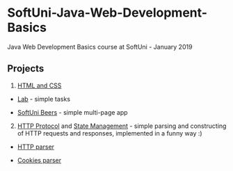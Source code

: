 # SoftUni-Java-Web-Development-Basics
Java Web Development Basics course at SoftUni - January 2019

## Projects
1. [HTML and CSS](https://github.com/DanielBaykov0/SoftUni-Java-Web-Development-Basics/tree/main/01.%20Web%20Fundamentals%20Introduction%20-%20HTML%20and%20CSS)

* [Lab](https://github.com/DanielBaykov0/SoftUni-Java-Web-Development-Basics/tree/main/01.%20Web%20Fundamentals%20Introduction%20-%20HTML%20and%20CSS/Lab) - simple tasks

* [SoftUni Beers](https://github.com/DanielBaykov0/SoftUni-Java-Web-Development-Basics/tree/main/01.%20Web%20Fundamentals%20Introduction%20-%20HTML%20and%20CSS/Exercise) - simple multi-page app

2. [HTTP Protocol](https://github.com/DanielBaykov0/SoftUni-Java-Web-Development-Basics/tree/main/02.%20HTTP%20Protocol) and [State Management](https://github.com/Martin-BG/SoftUni-Java-Web-Development-Basics-Jan-2019/tree/master/03.%20State%20Management) - simple parsing and constructing of HTTP requests and responses, implemented in a funny way :)

* [HTTP parser](https://github.com/DanielBaykov0/SoftUni-Java-Web-Development-Basics/tree/main/02.%20HTTP%20Protocol/Exercise/02.%20Improved%20HTTP%20Parser/src)

* [Cookies parser](https://github.com/Martin-BG/SoftUni-Java-Web-Development-Basics-Jan-2019/tree/master/03.%20State%20Management/Exercises/02.%20Improved%20HTTP%20Cookies%20Parser/src/improvedhttpcookiesparser)